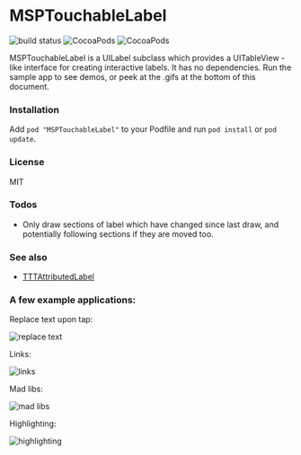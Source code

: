 # MSPTouchableLabel

![build status](https://travis-ci.org/michaelpace/MSPTouchableLabel.svg)
![CocoaPods](http://img.shields.io/cocoapods/p/MSPTouchableLabel.svg?style=flat)
![CocoaPods](http://img.shields.io/cocoapods/v/MSPTouchableLabel.svg?style=flat)

MSPTouchableLabel is a UILabel subclass which provides a UITableView -like interface for creating interactive labels. It has no dependencies. Run the sample app to see demos, or peek at the .gifs at the bottom of this document.

### Installation

Add `pod "MSPTouchableLabel"` to your Podfile and run `pod install` or `pod update`.

### License

MIT

### Todos

 - Only draw sections of label which have changed since last draw, and potentially following sections if they are moved too.

### See also

 - [TTTAttributedLabel](https://github.com/TTTAttributedLabel/TTTAttributedLabel)

### A few example applications:

Replace text upon tap:

![replace text](http://i.imgur.com/5sxXxBR.gif)

Links:

![links](http://i.imgur.com/zwvMlp2.gif)

Mad libs:

![mad libs](http://i.imgur.com/IzkJmff.gif)

Highlighting:

![highlighting](http://i.imgur.com/vGlygCp.gif)

